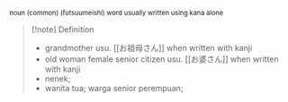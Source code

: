 <small>noun (common) (futsuumeishi)
word usually written using kana alone
</small>
>[!note] Definition
>- grandmother
>   usu. [[お祖母さん]] when written with kanji
>- old woman
>  female senior citizen
>  usu. [[お婆さん]] when written with kanji
>- nenek;  
>- wanita tua; warga senior perempuan;


